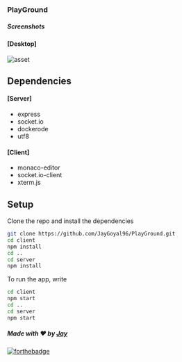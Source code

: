 ### PlayGround

##### Screenshots
#### [Desktop]
![asset](https://github.com/JayGoyal96/PlayGround/blob/master/asset/1.png?raw=true)

## Dependencies
#### [Server]
* express
* socket.io
* dockerode
* utf8

#### [Client]
* monaco-editor
* socket.io-client
* xterm.js

## Setup

Clone the repo and install the dependencies 

```bash
git clone https://github.com/JayGoyal96/PlayGround.git
cd client
npm install
cd ..
cd server
npm install
```
To run the app, write

```bash
cd client
npm start
cd ..
cd server
npm start
```

##### Made with ♥ by <a href="https://github.com/jaygoyal96">Jay</a>


[![forthebadge](https://forthebadge.com/images/badges/built-with-love.svg)](https://github.com/jaygoyal96)
